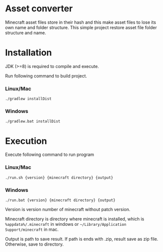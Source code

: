 # Asset converter
Minecraft asset files store in their hash and this make asset files to lose its own name and folder structure.
This simple project restore asset file folder structure and name.

# Installation
JDK (>=8) is required to compile and execute.

Run following command to build project.

### Linux/Mac
```
./gradlew installDist
```
### Windows
```
./gradlew.bat installDist
```

# Execution
Execute following command to run program

### Linux/Mac
```
./run.sh {version} {minecraft directory} {output}
```
### Windows
```
./run.bat {version} {minecraft directory} {output}
```

Version is version number of minecraft without patch version.

Minecraft directory is directory where minecraft is installed, which is `%appdata%/.minecraft` in windows or `~/Library/Application Support/minecraft` in mac.

Output is path to save result. If path is ends with .zip, result save as zip file. Otherwise, save to directory.